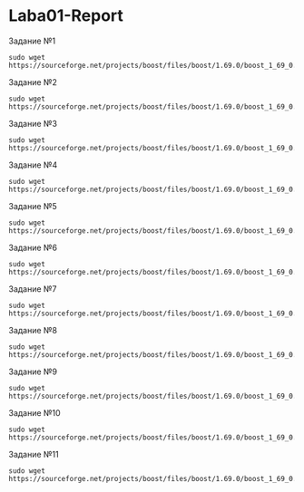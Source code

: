 # Laba01-Report
Задание №1
```
sudo wget https://sourceforge.net/projects/boost/files/boost/1.69.0/boost_1_69_0.tar.gz
```
Задание №2
```
sudo wget https://sourceforge.net/projects/boost/files/boost/1.69.0/boost_1_69_0.tar.gz
```
Задание №3
```
sudo wget https://sourceforge.net/projects/boost/files/boost/1.69.0/boost_1_69_0.tar.gz
```
Задание №4
```
sudo wget https://sourceforge.net/projects/boost/files/boost/1.69.0/boost_1_69_0.tar.gz
```
Задание №5
```
sudo wget https://sourceforge.net/projects/boost/files/boost/1.69.0/boost_1_69_0.tar.gz
```
Задание №6
```
sudo wget https://sourceforge.net/projects/boost/files/boost/1.69.0/boost_1_69_0.tar.gz
```
Задание №7
```
sudo wget https://sourceforge.net/projects/boost/files/boost/1.69.0/boost_1_69_0.tar.gz
```
Задание №8
```
sudo wget https://sourceforge.net/projects/boost/files/boost/1.69.0/boost_1_69_0.tar.gz
```
Задание №9
```
sudo wget https://sourceforge.net/projects/boost/files/boost/1.69.0/boost_1_69_0.tar.gz
```
Задание №10
```
sudo wget https://sourceforge.net/projects/boost/files/boost/1.69.0/boost_1_69_0.tar.gz
```
Задание №11
```
sudo wget https://sourceforge.net/projects/boost/files/boost/1.69.0/boost_1_69_0.tar.gz
```
